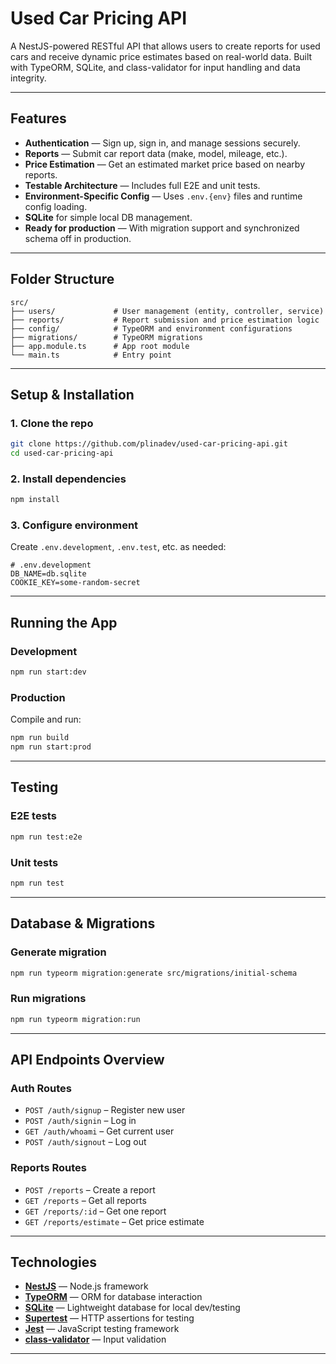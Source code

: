 # Used Car Pricing API

A NestJS-powered RESTful API that allows users to create reports for used cars and receive dynamic price estimates based on real-world data. Built with TypeORM, SQLite, and class-validator for input handling and data integrity.

---

## Features

- **Authentication** — Sign up, sign in, and manage sessions securely.
- **Reports** — Submit car report data (make, model, mileage, etc.).
- **Price Estimation** — Get an estimated market price based on nearby reports.
- **Testable Architecture** — Includes full E2E and unit tests.
- **Environment-Specific Config** — Uses `.env.{env}` files and runtime config loading.
- **SQLite** for simple local DB management.
- **Ready for production** — With migration support and synchronized schema off in production.

---

## Folder Structure

```
src/
├── users/             # User management (entity, controller, service)
├── reports/           # Report submission and price estimation logic
├── config/            # TypeORM and environment configurations
├── migrations/        # TypeORM migrations
├── app.module.ts      # App root module
└── main.ts            # Entry point
```

---

## Setup & Installation

### 1. Clone the repo

```bash
git clone https://github.com/plinadev/used-car-pricing-api.git
cd used-car-pricing-api
```

### 2. Install dependencies

```bash
npm install
```

### 3. Configure environment

Create `.env.development`, `.env.test`, etc. as needed:

```env
# .env.development
DB_NAME=db.sqlite
COOKIE_KEY=some-random-secret
```

---

## Running the App

### Development

```bash
npm run start:dev
```

### Production

Compile and run:

```bash
npm run build
npm run start:prod
```

---

## Testing

### E2E tests

```bash
npm run test:e2e
```

### Unit tests

```bash
npm run test
```

---

## Database & Migrations

### Generate migration

```bash
npm run typeorm migration:generate src/migrations/initial-schema
```

### Run migrations

```bash
npm run typeorm migration:run
```

---

## API Endpoints Overview

### Auth Routes

- `POST /auth/signup` – Register new user
- `POST /auth/signin` – Log in
- `GET /auth/whoami` – Get current user
- `POST /auth/signout` – Log out

### Reports Routes

- `POST /reports` – Create a report
- `GET /reports` – Get all reports
- `GET /reports/:id` – Get one report
- `GET /reports/estimate` – Get price estimate

---

## Technologies

- **[NestJS](https://nestjs.com/)** — Node.js framework
- **[TypeORM](https://typeorm.io/)** — ORM for database interaction
- **[SQLite](https://www.sqlite.org/)** — Lightweight database for local dev/testing
- **[Supertest](https://github.com/visionmedia/supertest)** — HTTP assertions for testing
- **[Jest](https://jestjs.io/)** — JavaScript testing framework
- **[class-validator](https://github.com/typestack/class-validator)** — Input validation

---



